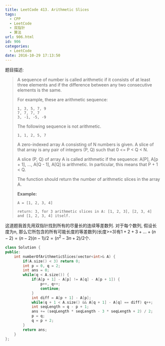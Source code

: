 ```yaml
---
title: LeetCode 413. Arithmetic Slices
tags:
  - CPP
  - LeetCode
  - 双指针
  - 算法
url: 906.html
id: 906
categories:
  - LeetCode
date: 2016-10-29 17:13:50
---
```

题目描述:

> A sequence of number is called arithmetic if it consists of at least three elements and if the difference between any two consecutive elements is the same.
>
> For example, these are arithmetic sequence:
>
> ```
> 1, 3, 5, 7, 9
> 7, 7, 7, 7
> 3, -1, -5, -9
> ```
>
> The following sequence is not arithmetic.
>
> ```
> 1, 1, 2, 5, 7
> ```
>
> A zero-indexed array A consisting of N numbers is given. A slice of that array is any pair of integers (P, Q) such that 0 <= P < Q < N.
>
> A slice (P, Q) of array A is called arithmetic if the sequence:
> A[P], A[p + 1], ..., A[Q - 1], A[Q] is arithmetic. In particular, this means that P + 1 < Q.
>
> The function should return the number of arithmetic slices in the array A.
>
> **Example:**
>
> ```
> A = [1, 2, 3, 4]
>
> return: 3, for 3 arithmetic slices in A: [1, 2, 3], [2, 3, 4] and [1, 2, 3, 4] itself.
> ```

这道题我首先用双指针找到所有的尽量长的连续等差数列. 对于每个数列, 假设长度为n, 那么它所包含的所有可能长度的等差数列(长度>=3)有$1+2+3+\dots+(n-2)=(n-2)(n-1)/2=(n^2-3n+2)/2$个.

```cpp
class Solution {
public:
    int numberOfArithmeticSlices(vector<int>& A) {
        if(A.size() < 3) return 0;
        int p = 0, q = 2;
        int ans = 0;
        while(q < A.size()) {
            if(A[p + 1] - A[p] != A[q] - A[p + 1]) {
                p++, q++;
                continue;
            }
            int diff = A[p + 1] - A[p];
            while(q + 1 < A.size() && A[q + 1] - A[q] == diff) q++;
            int seqLength = q - p + 1;
            ans += (seqLength * seqLength - 3 * seqLength + 2) / 2;
            p = q;
            q = p + 2;
        }
        return ans;
    }
};
```


